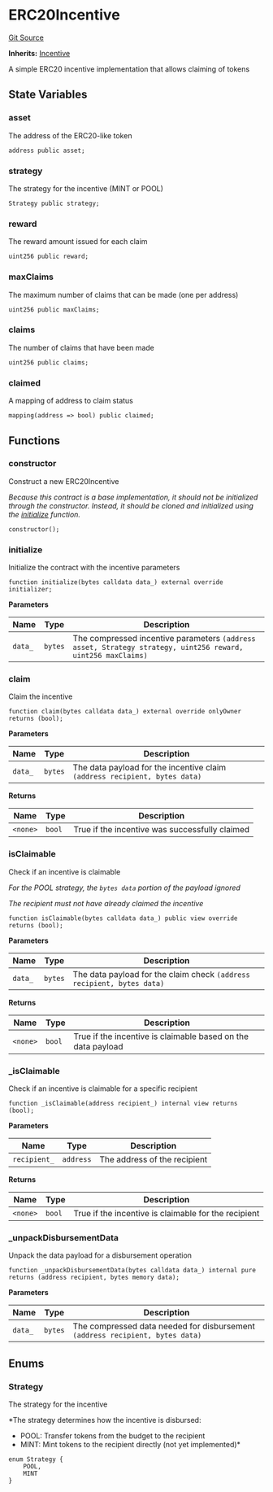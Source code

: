 # ERC20Incentive
[Git Source](https://github.com/rabbitholegg/boost-protocol/blob/f2d086cc13d3f2fcf119a54e6ed3b32a354cf098/src/incentives/ERC20Incentive.sol)

**Inherits:**
[Incentive](/src/incentives/Incentive.sol/abstract.Incentive.md)

A simple ERC20 incentive implementation that allows claiming of tokens


## State Variables
### asset
The address of the ERC20-like token


```solidity
address public asset;
```


### strategy
The strategy for the incentive (MINT or POOL)


```solidity
Strategy public strategy;
```


### reward
The reward amount issued for each claim


```solidity
uint256 public reward;
```


### maxClaims
The maximum number of claims that can be made (one per address)


```solidity
uint256 public maxClaims;
```


### claims
The number of claims that have been made


```solidity
uint256 public claims;
```


### claimed
A mapping of address to claim status


```solidity
mapping(address => bool) public claimed;
```


## Functions
### constructor

Construct a new ERC20Incentive

*Because this contract is a base implementation, it should not be initialized through the constructor. Instead, it should be cloned and initialized using the [initialize](/src/incentives/ERC20Incentive.sol/contract.ERC20Incentive.md#initialize) function.*


```solidity
constructor();
```

### initialize

Initialize the contract with the incentive parameters


```solidity
function initialize(bytes calldata data_) external override initializer;
```
**Parameters**

|Name|Type|Description|
|----|----|-----------|
|`data_`|`bytes`|The compressed incentive parameters `(address asset, Strategy strategy, uint256 reward, uint256 maxClaims)`|


### claim

Claim the incentive


```solidity
function claim(bytes calldata data_) external override onlyOwner returns (bool);
```
**Parameters**

|Name|Type|Description|
|----|----|-----------|
|`data_`|`bytes`|The data payload for the incentive claim `(address recipient, bytes data)`|

**Returns**

|Name|Type|Description|
|----|----|-----------|
|`<none>`|`bool`|True if the incentive was successfully claimed|


### isClaimable

Check if an incentive is claimable

*For the POOL strategy, the `bytes data` portion of the payload ignored*

*The recipient must not have already claimed the incentive*


```solidity
function isClaimable(bytes calldata data_) public view override returns (bool);
```
**Parameters**

|Name|Type|Description|
|----|----|-----------|
|`data_`|`bytes`|The data payload for the claim check `(address recipient, bytes data)`|

**Returns**

|Name|Type|Description|
|----|----|-----------|
|`<none>`|`bool`|True if the incentive is claimable based on the data payload|


### _isClaimable

Check if an incentive is claimable for a specific recipient


```solidity
function _isClaimable(address recipient_) internal view returns (bool);
```
**Parameters**

|Name|Type|Description|
|----|----|-----------|
|`recipient_`|`address`|The address of the recipient|

**Returns**

|Name|Type|Description|
|----|----|-----------|
|`<none>`|`bool`|True if the incentive is claimable for the recipient|


### _unpackDisbursementData

Unpack the data payload for a disbursement operation


```solidity
function _unpackDisbursementData(bytes calldata data_) internal pure returns (address recipient, bytes memory data);
```
**Parameters**

|Name|Type|Description|
|----|----|-----------|
|`data_`|`bytes`|The compressed data needed for disbursement `(address recipient, bytes data)`|


## Enums
### Strategy
The strategy for the incentive

*The strategy determines how the incentive is disbursed:
- POOL: Transfer tokens from the budget to the recipient
- MINT: Mint tokens to the recipient directly (not yet implemented)*


```solidity
enum Strategy {
    POOL,
    MINT
}
```

